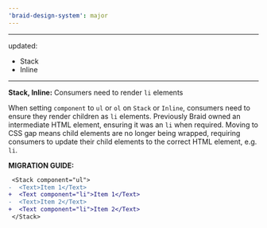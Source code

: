 ```yaml
---
'braid-design-system': major
---
```


---
updated:
  - Stack
  - Inline
---

**Stack, Inline:** Consumers need to render `li` elements

When setting `component` to `ul` or `ol` on `Stack` or `Inline`, consumers need to ensure they render children as `li` elements.
Previously Braid owned an intermediate HTML element, ensuring it was an `li` when required.
Moving to CSS gap means child elements are no longer being wrapped, requiring consumers to update their child elements to the correct HTML element, e.g. `li`.

**MIGRATION GUIDE:**
```diff
 <Stack component="ul">
-  <Text>Item 1</Text>
+  <Text component="li">Item 1</Text>
-  <Text>Item 2</Text>
+  <Text component="li">Item 2</Text>
 </Stack>
```
